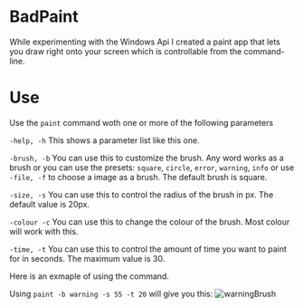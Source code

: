 # BadPaint
While experimenting with the Windows Api I created a paint app that lets you draw right onto your screen which is controllable from the command-line.
# Use
Use the `paint` command woth one or more of the following parameters

  `-help, -h` This shows a parameter list like this one.
  
  `-brush, -b` You can use this to customize the brush. Any word works as a brush or you can use the presets: `square`, `circle`, `error`, `warning`, `info` or use `-file, -f` to    choose a image as a brush. The default brush is square.
  
  `-size, -s` You can use this to control the radius of the brush in px. The default value is 20px.
  
  `-colour -c` You can use this to change the colour of the brush. Most colour will work with this.
  
  `-time, -t` You can use this to control the amount of time you want to paint for in seconds. The maximum value is 30.
  
 Here is an exmaple of using the command.
 
 Using `paint -b warning -s 55 -t 20` will give you this:
 ![warningBrush](https://user-images.githubusercontent.com/94676987/155886699-256e134c-ae94-40ec-9820-8debf26186d1.png)
 
 
